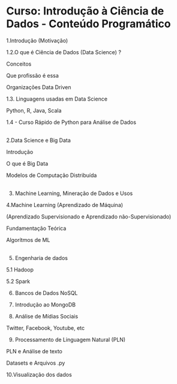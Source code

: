 # Curso: Introdução à Ciência de Dados - Conteúdo Programático

1.Introdução (Motivação) <br />

1.2.O que é Ciência de Dados (Data Science) ? <br />

Conceitos <br />

Que profissão é essa <br />

Organizações Data Driven <br />

1.3. Linguagens usadas em Data Science <br />

Python, R, Java, Scala <br />

1.4 - Curso Rápido de Python para Análise de Dados <br /> <br />


2.Data Science e Big Data <br />

Introdução <br />

O que é Big Data <br />

Modelos de Computação Distribuída <br /><br />


3. Machine Learning, Mineração de Dados e Usos<br />


4.Machine Learning (Aprendizado de Máquina) <br />

(Aprendizado Supervisionado e Aprendizado não-Supervisionado) <br />

Fundamentação Teórica <br />

Algorítmos de ML <br /> <br />


5.  Engenharia de dados <br />

5.1 Hadoop <br />

5.2 Spark <br />


6. Bancos de Dados NoSQL <br />


7. Introdução ao MongoDB <br />


8. Análise de Mídias Sociais <br />

Twitter, Facebook, Youtube, etc <br />


9. Processamento de Linguagem Natural (PLN) <br />

PLN e Análise de texto <br />

Datasets e Arquivos .py <br />

10.Visualização dos dados <br />
